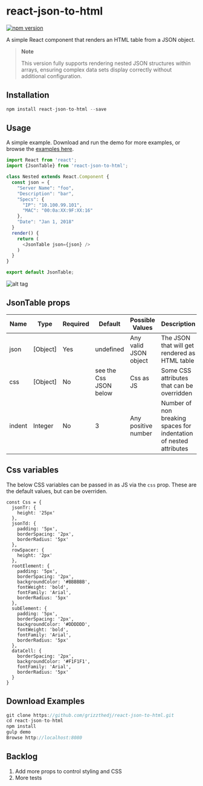# react-json-to-html

[![npm version](https://badge.fury.io/js/react-json-to-html.svg)](https://badge.fury.io/js/react-json-to-html)

A simple React component that renders an HTML table from a JSON object.

> **Note**
>
> This version fully supports rendering nested JSON structures within arrays, ensuring complex data sets display correctly without additional configuration.

## Installation

```js
npm install react-json-to-html --save
```

## Usage

A simple example. Download and run the demo for more examples, or browse the [examples here]( http://grizzthedj.github.io/react-json-to-html/demo/public).

```js
import React from 'react';
import {JsonTable} from 'react-json-to-html';

class Nested extends React.Component {
  const json = {
    "Server Name": "foo",
    "Description": "bar",
    "Specs": {
      "IP": "10.100.99.101",
      "MAC": "00:0a:XX:9F:XX:16"
    },
    "Date": "Jan 1, 2018"
  }
  render() {
    return (
      <JsonTable json={json} />
    )
  }
}

export default JsonTable;
```
![alt tag](https://user-images.githubusercontent.com/9720835/35484781-f5faabd0-0422-11e8-9144-b622394f96a1.png)


## JsonTable props
| Name         | Type     | Required | Default                 | Possible Values         | Description     |
| ------------ | -------- | -------- | ----------------------- | ----------------------- | --------------- |
| json         | [Object] | Yes      | undefined               | Any valid JSON object   | The JSON that will get rendered as HTML table   |
| css          | [Object] | No       | see the Css JSON below  | Css as JS               | Some CSS attributes that can be overridden |
| indent       | Integer  | No       | 3                        | Any positive number    | Number of non breaking spaces for indentation of nested attributes |
 
## Css variables

The below CSS variables can be passed in as JS via the `css` prop. These are the default values, but can be overriden.

```
const Css = {
  jsonTr: {
    height: '25px'
  },
  jsonTd: {
    padding: '5px',
    borderSpacing: '2px',
    borderRadius: '5px'
  },
  rowSpacer: {
    height: '2px'
  },
  rootElement: {
    padding: '5px',
    borderSpacing: '2px',
    backgroundColor: '#BBBBBB',
    fontWeight: 'bold',
    fontFamily: 'Arial',
    borderRadius: '5px'
  },
  subElement: {
    padding: '5px',
    borderSpacing: '2px',
    backgroundColor: '#DDDDDD',
    fontWeight: 'bold',
    fontFamily: 'Arial',
    borderRadius: '5px'
  },
  dataCell: {
    borderSpacing: '2px',
    backgroundColor: '#F1F1F1',
    fontFamily: 'Arial',
    borderRadius: '5px'
  }
}
```


## Download Examples

```js
git clone https://github.com/grizzthedj/react-json-to-html.git
cd react-json-to-html
npm install
gulp demo
Browse http://localhost:8080
```

## Backlog
1. Add more props to control styling and CSS
2. More tests
